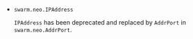 * `swarm.neo.IPAddress`

  `IPAddress` has been deprecated and replaced by `AddrPort` in
  `swarm.neo.AddrPort`.

